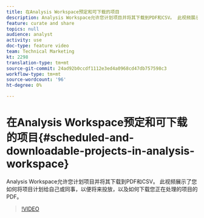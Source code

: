 ```yaml
---
title: 在Analysis Workspace预定和可下载的项目
description: Analysis Workspace允许您计划项目并将其下载到PDF和CSV。 此视频展示了您如何将项目计划给自己或同事，以便将来投放，以及如何下载您正在处理的项目的PDF。
feature: curate and share
topics: null
audience: analyst
activity: use
doc-type: feature video
team: Technical Marketing
kt: 2298
translation-type: tm+mt
source-git-commit: 24ad92b0ccdf1112e3ed4a0968cd47db757598c3
workflow-type: tm+mt
source-wordcount: '96'
ht-degree: 0%

---
```



# 在Analysis Workspace预定和可下载的项目{#scheduled-and-downloadable-projects-in-analysis-workspace}

Analysis Workspace允许您计划项目并将其下载到PDF和CSV。 此视频展示了您如何将项目计划给自己或同事，以便将来投放，以及如何下载您正在处理的项目的PDF。

>[!VIDEO](https://video.tv.adobe.com/v/24709/?quality=12)
